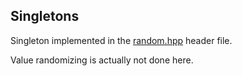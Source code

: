 ## Singletons

Singleton implemented in the [random.hpp](https://github.com/AlekseyLapunov/Practise_cpp/blob/main/Singletons/Singletons/random.hpp) header file.

Value randomizing is actually not done here.
